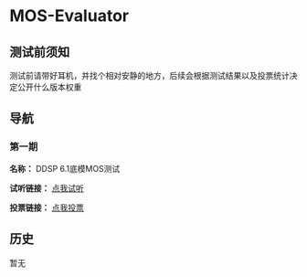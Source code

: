 # MOS-Evaluator
## 测试前须知
测试前请带好耳机，并找个相对安静的地方，后续会根据测试结果以及投票统计决定公开什么版本权重

## 导航
### 第一期
**名称：** DDSP 6.1底模MOS测试

**试听链接：** [点我试听](./docs/1.md)

**投票链接：** [点我投票](https://wj.qq.com/s2/15504285/d0da/)

## 历史
暂无
